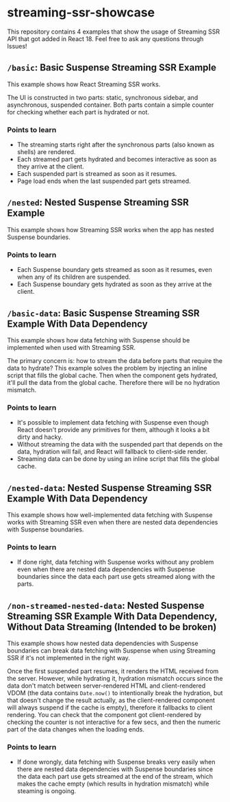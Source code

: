 # streaming-ssr-showcase

This repository contains 4 examples that show the usage of Streaming SSR API that got added in React 18.
Feel free to ask any questions through Issues!

## `/basic`: Basic Suspense Streaming SSR Example

This example shows how React Streaming SSR works.

The UI is constructed in two parts: static, synchronous sidebar, and asynchronous, suspended container.
Both parts contain a simple counter for checking whether each part is hydrated or not.

### Points to learn

- The streaming starts right after the synchronous parts (also known as shells) are rendered.
- Each streamed part gets hydrated and becomes interactive as soon as they arrive at the client.
- Each suspended part is streamed as soon as it resumes.
- Page load ends when the last suspended part gets streamed.

## `/nested`: Nested Suspense Streaming SSR Example

This example shows how Streaming SSR works when the app has nested Suspense boundaries.

### Points to learn

- Each Suspense boundary gets streamed as soon as it resumes, even when any of its children are suspended.
- Each Suspense boundary gets hydrated as soon as they arrive at the client.

## `/basic-data`: Basic Suspense Streaming SSR Example With Data Dependency

This example shows how data fetching with Suspense should be implemented when used with Streaming SSR.

The primary concern is: how to stream the data before parts that require the data to hydrate? This example solves the problem by injecting an inline script that fills the global cache. Then when the component gets hydrated, it'll pull the data from the global cache. Therefore there will be no hydration mismatch.

### Points to learn

- It's possible to implement data fetching with Suspense even though React doesn't provide any primitives for them, although it looks a bit dirty and hacky.
- Without streaming the data with the suspended part that depends on the data, hydration will fail, and React will fallback to client-side render.
- Streaming data can be done by using an inline script that fills the global cache.

## `/nested-data`: Nested Suspense Streaming SSR Example With Data Dependency

This example shows how well-implemented data fetching with Suspense works with Streaming SSR even when there are nested data dependencies with Suspense boundaries.

### Points to learn

- If done right, data fetching with Suspense works without any problem even when there are nested data dependencies with Suspense boundaries since the data each part use gets streamed along with the parts.

## `/non-streamed-nested-data`: Nested Suspense Streaming SSR Example With Data Dependency, Without Data Streaming (Intended to be broken)

This example shows how nested data dependencies with Suspense boundaries can break data fetching with Suspense when using Streaming SSR if it's not implemented in the right way.

Once the first suspended part resumes, it renders the HTML received from the server. However, while hydrating it, hydration mismatch occurs since the data don't match between server-rendered HTML and client-rendered VDOM (the data contains `Date.now()` to intentionally break the hydration, but that doesn't change the result actually, as the client-rendered component will always suspend if the cache is empty), therefore it fallbacks to client rendering. You can check that the component got client-rendered by checking the counter is not interactive for a few secs, and then the numeric part of the data changes when the loading ends.

### Points to learn

- If done wrongly, data fetching with Suspense breaks very easily when there are nested data dependencies with Suspense boundaries since the data each part use gets streamed at the end of the stream, which makes the cache empty (which results in hydration mismatch) while steaming is ongoing.
